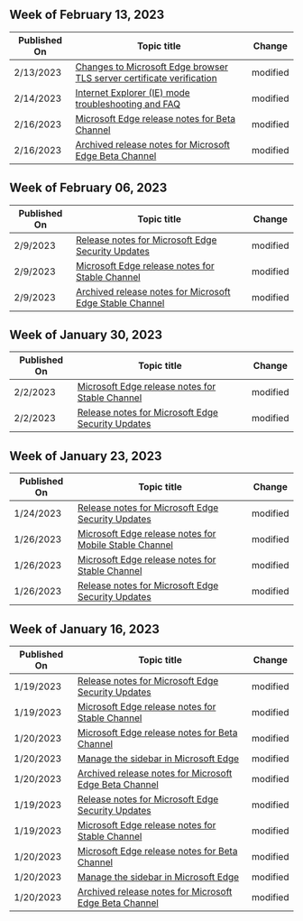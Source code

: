 <!-- This file is generated automatically each week. Changes made to this file will be overwritten.-->



## Week of February 13, 2023


| Published On |Topic title | Change |
|------|------------|--------|
| 2/13/2023 | [Changes to Microsoft Edge browser TLS server certificate verification](/DeployEdge/microsoft-edge-security-cert-verification) | modified |
| 2/14/2023 | [Internet Explorer (IE) mode troubleshooting and FAQ](/DeployEdge/edge-ie-mode-faq) | modified |
| 2/16/2023 | [Microsoft Edge release notes for Beta Channel](/DeployEdge/microsoft-edge-relnote-beta-channel) | modified |
| 2/16/2023 | [Archived release notes for Microsoft Edge Beta Channel](/DeployEdge/microsoft-edge-relnote-archive-beta-channel) | modified |


## Week of February 06, 2023


| Published On |Topic title | Change |
|------|------------|--------|
| 2/9/2023 | [Release notes for Microsoft Edge Security Updates](/DeployEdge/microsoft-edge-relnotes-security) | modified |
| 2/9/2023 | [Microsoft Edge release notes for Stable Channel](/DeployEdge/microsoft-edge-relnote-stable-channel) | modified |
| 2/9/2023 | [Archived release notes for Microsoft Edge Stable Channel](/DeployEdge/microsoft-edge-relnote-archive-stable-channel) | modified |


## Week of January 30, 2023


| Published On |Topic title | Change |
|------|------------|--------|
| 2/2/2023 | [Microsoft Edge release notes for Stable Channel](/DeployEdge/microsoft-edge-relnote-stable-channel) | modified |
| 2/2/2023 | [Release notes for Microsoft Edge Security Updates](/DeployEdge/microsoft-edge-relnotes-security) | modified |


## Week of January 23, 2023


| Published On |Topic title | Change |
|------|------------|--------|
| 1/24/2023 | [Release notes for Microsoft Edge Security Updates](/DeployEdge/microsoft-edge-relnotes-security) | modified |
| 1/26/2023 | [Microsoft Edge release notes for Mobile Stable Channel](/DeployEdge/microsoft-edge-relnote-mobile-stable-channel) | modified |
| 1/26/2023 | [Microsoft Edge release notes for Stable Channel](/DeployEdge/microsoft-edge-relnote-stable-channel) | modified |
| 1/26/2023 | [Release notes for Microsoft Edge Security Updates](/DeployEdge/microsoft-edge-relnotes-security) | modified |


## Week of January 16, 2023


| Published On |Topic title | Change |
|------|------------|--------|
| 1/19/2023 | [Release notes for Microsoft Edge Security Updates](/DeployEdge/microsoft-edge-relnotes-security) | modified |
| 1/19/2023 | [Microsoft Edge release notes for Stable Channel](/DeployEdge/microsoft-edge-relnote-stable-channel) | modified |
| 1/20/2023 | [Microsoft Edge release notes for Beta Channel](/DeployEdge/microsoft-edge-relnote-beta-channel) | modified |
| 1/20/2023 | [Manage the sidebar in Microsoft Edge](/DeployEdge/microsoft-edge-sidebar) | modified |
| 1/20/2023 | [Archived release notes for Microsoft Edge Beta Channel](/DeployEdge/microsoft-edge-relnote-archive-beta-channel) | modified |
| 1/19/2023 | [Release notes for Microsoft Edge Security Updates](/DeployEdge/microsoft-edge-relnotes-security) | modified |
| 1/19/2023 | [Microsoft Edge release notes for Stable Channel](/DeployEdge/microsoft-edge-relnote-stable-channel) | modified |
| 1/20/2023 | [Microsoft Edge release notes for Beta Channel](/DeployEdge/microsoft-edge-relnote-beta-channel) | modified |
| 1/20/2023 | [Manage the sidebar in Microsoft Edge](/DeployEdge/microsoft-edge-sidebar) | modified |
| 1/20/2023 | [Archived release notes for Microsoft Edge Beta Channel](/DeployEdge/microsoft-edge-relnote-archive-beta-channel) | modified |
